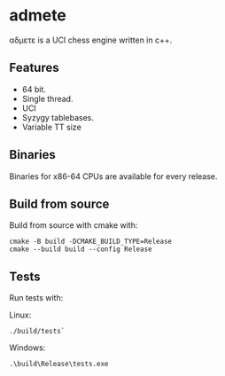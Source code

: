 # admete

αδμετε is a UCI chess engine written in c++.

## Features
 - 64 bit.
 - Single thread.
 - UCI
 - Syzygy tablebases.
 - Variable TT size

## Binaries

Binaries for x86-64 CPUs are available for every release. 

## Build from source

Build from source with cmake with:
```
cmake -B build -DCMAKE_BUILD_TYPE=Release
cmake --build build --config Release
```

## Tests
Run tests with:

Linux:
```
./build/tests`
```

Windows:
```
.\build\Release\tests.exe
```

